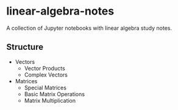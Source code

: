 # linear-algebra-notes

A collection of Jupyter notebooks with linear algebra study notes.

## Structure

-   Vectors
    -   Vector Products
    -   Complex Vectors
-   Matrices
    -   Special Matrices
    -   Basic Matrix Operations
    -   Matrix Multiplication
